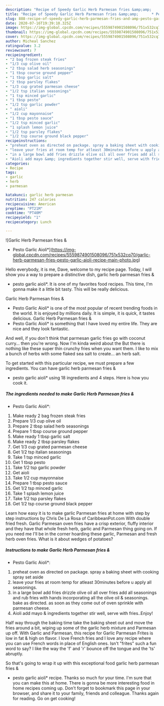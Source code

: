 ```yaml
---
description: "Recipe of Speedy Garlic Herb Parmesan fries &amp;amp;      * Pesto Garlic Aioli*"
title: "Recipe of Speedy Garlic Herb Parmesan fries &amp;amp;      * Pesto Garlic Aioli*"
slug: 888-recipe-of-speedy-garlic-herb-parmesan-fries-and-amp-pesto-garlic-aioli
date: 2020-07-16T19:39:10.325Z
image: https://img-global.cpcdn.com/recipes/5559874901508096/751x532cq70/garlic-herb-parmesan-fries-pesto-garlic-aioli-recipe-main-photo.jpg
thumbnail: https://img-global.cpcdn.com/recipes/5559874901508096/751x532cq70/garlic-herb-parmesan-fries-pesto-garlic-aioli-recipe-main-photo.jpg
cover: https://img-global.cpcdn.com/recipes/5559874901508096/751x532cq70/garlic-herb-parmesan-fries-pesto-garlic-aioli-recipe-main-photo.jpg
author: Micheal Sanchez
ratingvalue: 3.2
reviewcount: 7
recipeingredient:
- "2 bag frozen steak fries"
- "1/3 cup olive oil"
- "2 tbsp salad herb seasonings"
- "1 tbsp course ground pepper"
- "1 tbsp garlic salt"
- "2 tbsp parsley flakes"
- "1/3 cup grated parmesan cheese"
- "1/2 tsp italian seasonings"
- "1 tsp minced garlic"
- "1 tbsp pesto"
- "1/2 tsp garlic powder"
- " aioli"
- "1/2 cup mayonnaise"
- "1 tbsp pesto sauce"
- "1/2 tsp minced garlic"
- "1 splash lemon juice"
- "1/2 tsp parsley flakes"
- "1/2 tsp course ground black pepper"
recipeinstructions:
- "preheat oven as directed on package. spray a baking sheet with cooking spray set aside"
- "leave your fries at room temp for atleast 30minutes before u apply all seasonings."
- "in a large bowl add fries drizzle olive oil all over fries add all seasonings and rub fries with hands incorporating all the olive oil &amp; seasonings.  bake as directed. as soon as they come out of oven sprinkle with parmesan cheese."
- "Aioli add mayo &amp; ingredients together stir well, serve with fries..Enjoy!"
categories:
- Recipe
tags:
- garlic
- herb
- parmesan

katakunci: garlic herb parmesan 
nutrition: 247 calories
recipecuisine: American
preptime: "PT21M"
cooktime: "PT40M"
recipeyield: "1"
recipecategory: Lunch

---
```



![Garlic Herb Parmesan fries &amp;     
* Pesto Garlic Aioli*](https://img-global.cpcdn.com/recipes/5559874901508096/751x532cq70/garlic-herb-parmesan-fries-pesto-garlic-aioli-recipe-main-photo.jpg)

Hello everybody, it is me, Dave, welcome to my recipe page. Today, I will show you a way to prepare a distinctive dish, garlic herb parmesan fries &amp;     
* pesto garlic aioli*. It is one of my favorites food recipes. This time, I'm gonna make it a little bit tasty. This will be really delicious.

Garlic Herb Parmesan fries &amp;     
* Pesto Garlic Aioli* is one of the most popular of recent trending foods in the world. It is enjoyed by millions daily. It is simple, it is quick, it tastes delicious. Garlic Herb Parmesan fries &amp;     
* Pesto Garlic Aioli* is something that I have loved my entire life. They are nice and they look fantastic.

And well, if you don&#39;t think that parmesan garlic fries go with coconut curry… then you&#39;re wrong. Now I&#39;m kinda weird about the But there is nothing like these super thin crunchy fries when you want them. I like to mix a bunch of herbs with some flaked sea salt to create… an herb salt.


To get started with this particular recipe, we must prepare a few ingredients. You can have garlic herb parmesan fries &amp;     
* pesto garlic aioli* using 18 ingredients and 4 steps. Here is how you cook it.

<!--inarticleads1-->

##### The ingredients needed to make Garlic Herb Parmesan fries &amp;     
* Pesto Garlic Aioli*:

1. Make ready 2 bag frozen steak fries
1. Prepare 1/3 cup olive oil
1. Prepare 2 tbsp salad herb seasonings
1. Prepare 1 tbsp course ground pepper
1. Make ready 1 tbsp garlic salt
1. Make ready 2 tbsp parsley flakes
1. Get 1/3 cup grated parmesan cheese
1. Get 1/2 tsp italian seasonings
1. Take 1 tsp minced garlic
1. Get 1 tbsp pesto
1. Take 1/2 tsp garlic powder
1. Get  aioli
1. Take 1/2 cup mayonnaise
1. Prepare 1 tbsp pesto sauce
1. Get 1/2 tsp minced garlic
1. Take 1 splash lemon juice
1. Take 1/2 tsp parsley flakes
1. Get 1/2 tsp course ground black pepper


Learn how easy it is to make garlic Parmesan fries at home with step by step instructions by Chris De La Rosa of CaribbeanPot.com With double fried fresh. Garlic Parmesan oven fries have a crisp exterior, fluffy interior and they have that whole fresh herb, garlic and Parmesan thing going on. If you need me I&#39;ll be in the corner hoarding these garlic, Parmesan and fresh herb oven fries. What is it about wedges of potatoes? 

<!--inarticleads2-->

##### Instructions to make Garlic Herb Parmesan fries &amp;     
* Pesto Garlic Aioli*:

1. preheat oven as directed on package. spray a baking sheet with cooking spray set aside
1. leave your fries at room temp for atleast 30minutes before u apply all seasonings.
1. in a large bowl add fries drizzle olive oil all over fries add all seasonings and rub fries with hands incorporating all the olive oil &amp; seasonings.  bake as directed. as soon as they come out of oven sprinkle with parmesan cheese.
1. Aioli add mayo &amp; ingredients together stir well, serve with fries..Enjoy!


Half way through the baking time take the baking sheet out and move the fries around a bit, wiping up some of the garlic herb mixture and Parmesan up off. With Garlic and Parmesan, this recipe for Garlic Parmesan Frites is low in fat &amp; high on flavor. I love French fries and I love any recipe where you can use French words in place of English ones. Isn&#39;t &#34;frites&#34; such a fun word to say? I like the way the &#39;f&#39; and &#39;r&#39; bounce off the tongue and the &#39;ts&#39; abruptly. 

So that's going to wrap it up with this exceptional food garlic herb parmesan fries &amp;     
* pesto garlic aioli* recipe. Thanks so much for your time. I'm sure that you can make this at home. There is gonna be more interesting food in home recipes coming up. Don't forget to bookmark this page in your browser, and share it to your family, friends and colleague. Thanks again for reading. Go on get cooking!
